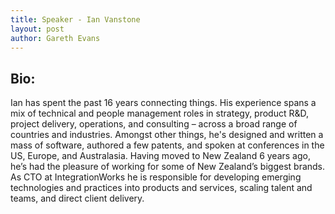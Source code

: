```yaml
---
title: Speaker - Ian Vanstone
layout: post
author: Gareth Evans
---
```





## Bio:
 
Ian has spent the past 16 years connecting things. His experience spans a mix of technical and people management roles in strategy, product R&D, project delivery, operations, and consulting – across a broad range of countries and industries.  Amongst other things, he's designed and written a mass of software, authored a few patents, and spoken at conferences in the US, Europe, and Australasia.   Having moved to New Zealand 6 years ago, he’s had the pleasure of working for some of New Zealand’s biggest brands.  As CTO at IntegrationWorks he is responsible for developing emerging technologies and practices into products and services, scaling talent and teams, and direct client delivery.


